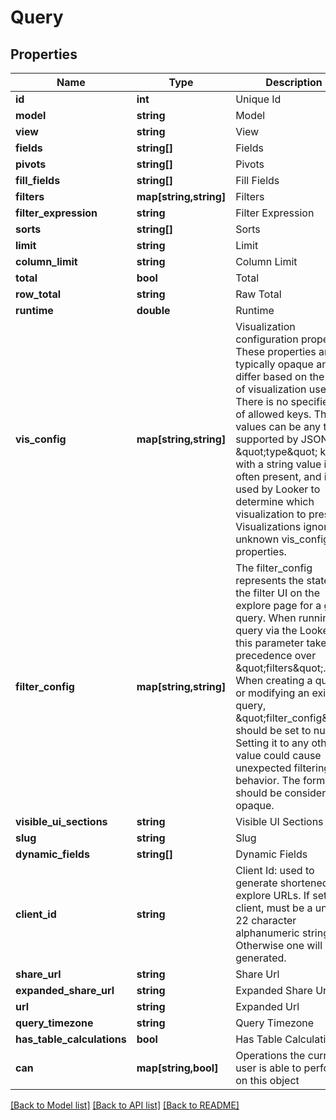 # Query

## Properties
Name | Type | Description | Notes
------------ | ------------- | ------------- | -------------
**id** | **int** | Unique Id | [optional] 
**model** | **string** | Model | 
**view** | **string** | View | 
**fields** | **string[]** | Fields | [optional] 
**pivots** | **string[]** | Pivots | [optional] 
**fill_fields** | **string[]** | Fill Fields | [optional] 
**filters** | **map[string,string]** | Filters | [optional] 
**filter_expression** | **string** | Filter Expression | [optional] 
**sorts** | **string[]** | Sorts | [optional] 
**limit** | **string** | Limit | [optional] 
**column_limit** | **string** | Column Limit | [optional] 
**total** | **bool** | Total | [optional] 
**row_total** | **string** | Raw Total | [optional] 
**runtime** | **double** | Runtime | [optional] 
**vis_config** | **map[string,string]** | Visualization configuration properties. These properties are typically opaque and differ based on the type of visualization used. There is no specified set of allowed keys. The values can be any type supported by JSON. A \&quot;type\&quot; key with a string value is often present, and is used by Looker to determine which visualization to present. Visualizations ignore unknown vis_config properties. | [optional] 
**filter_config** | **map[string,string]** | The filter_config represents the state of the filter UI on the explore page for a given query. When running a query via the Looker UI, this parameter takes precedence over \&quot;filters\&quot;. When creating a query or modifying an existing query, \&quot;filter_config\&quot; should be set to null. Setting it to any other value could cause unexpected filtering behavior. The format should be considered opaque. | [optional] 
**visible_ui_sections** | **string** | Visible UI Sections | [optional] 
**slug** | **string** | Slug | [optional] 
**dynamic_fields** | **string[]** | Dynamic Fields | [optional] 
**client_id** | **string** | Client Id: used to generate shortened explore URLs. If set by client, must be a unique 22 character alphanumeric string. Otherwise one will be generated. | [optional] 
**share_url** | **string** | Share Url | [optional] 
**expanded_share_url** | **string** | Expanded Share Url | [optional] 
**url** | **string** | Expanded Url | [optional] 
**query_timezone** | **string** | Query Timezone | [optional] 
**has_table_calculations** | **bool** | Has Table Calculations | [optional] 
**can** | **map[string,bool]** | Operations the current user is able to perform on this object | [optional] 

[[Back to Model list]](../README.md#documentation-for-models) [[Back to API list]](../README.md#documentation-for-api-endpoints) [[Back to README]](../README.md)


